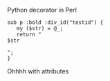 Python decorator in Perl

```
sub p :bold :div_id("testid") {
   my ($str) = @_;
   return "
$str

";
}
```

Ohhhh with attributes
